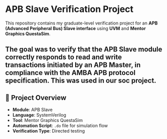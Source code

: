 # APB Slave Verification Project

This repository contains my graduate-level verification project for an **APB (Advanced Peripheral Bus) Slave interface** using **UVM** and **Mentor Graphics QuestaSim**.

The goal was to verify that the APB Slave module correctly responds to read and write transactions initiated by an APB Master, in compliance with the AMBA APB protocol specification.
This was used in our soc project.
---

## 🧾 Project Overview

- **Module**: APB Slave
- **Language**: SystemVerilog
- **Tool**: Mentor Graphics QuestaSim
- **Automation Script**: `.do` file for simulation flow
- **Verification Type**: Directed testing


